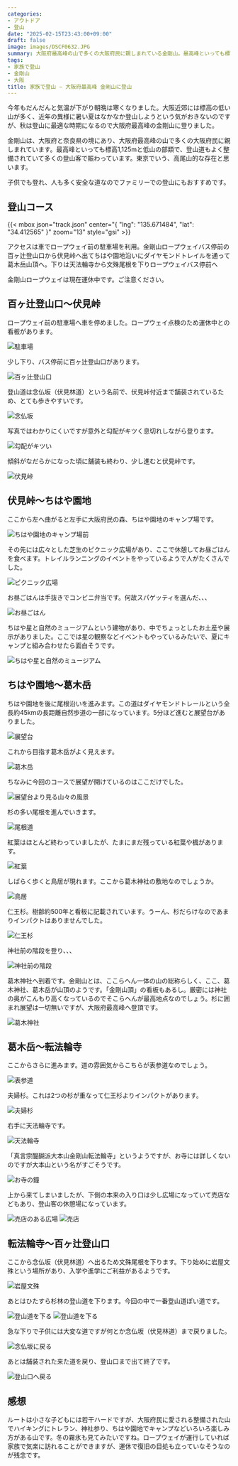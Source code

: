 ```yaml
---
categories:
- アウトドア
- 登山
date: "2025-02-15T23:43:00+09:00"
draft: false
image: images/DSCF0632.JPG
summary: 大阪府最高峰の山で多くの大阪府民に親しまれている金剛山。最高峰といっても標高1,125mと低山の部類で、登山道もよく整備されていて多くの登山客で賑わっています。東京でいう、高尾山的な存在と思います。子供でも登れ、人も多く安全な道なのでファミリーでの登山にもおすすめです。
tags:
- 家族で登山
- 金剛山
- 大阪
title: 家族で登山 − 大阪府最高峰 金剛山に登山
---
```


今年もだんだんと気温が下がり朝晩は寒くなりました。大阪近郊には標高の低い山が多く、近年の異様に暑い夏はなかなか登山しようという気がおきないのですが、秋は登山に最適な時期になるので大阪府最高峰の金剛山に登りました。

金剛山は、大阪府と奈良県の境にあり、大阪府最高峰の山で多くの大阪府民に親しまれています。最高峰といっても標高1,125mと低山の部類で、登山道もよく整備されていて多くの登山客で賑わっています。東京でいう、高尾山的な存在と思います。

子供でも登れ、人も多く安全な道なのでファミリーでの登山にもおすすめです。

## 登山コース

{{< mbox json="track.json" center="{ \"lng\": \"135.671484\", \"lat\": \"34.412565\" }" zoom="13" style="gsi" >}}

アクセスは車でロープウェイ前の駐車場を利用。金剛山ロープウェイバス停前の百ヶ辻登山口から伏見峠へ出てちはや園地沿いにダイヤモンドトレイルを通って葛木岳山頂へ。下りは天法輪寺から文殊尾根を下りロープウェイバス停前へ

金剛山ロープウェイは現在運休中です。ご注意ください。

## 百ヶ辻登山口～伏見峠

ロープウェイ前の駐車場へ車を停めました。ロープウェイ点検のため運休中との看板があります。

![駐車場](./images/DSCF0660.jpg)

少し下り、バス停前に百ヶ辻登山口があります。

![百ヶ辻登山口](./images/IMG_20201108_112606.jpg)

登山道は念仏坂（伏見林道）という名前で、伏見峠付近まで舗装されているため、とても歩きやすいです。

![念仏坂](./images/DSCF0577.JPG)

写真ではわかりにくいですが意外と勾配がキツく息切れしながら登ります。

![勾配がキツい](./images/DSCF0580.JPG)

傾斜がなだらかになった頃に舗装も終わり、少し進むと伏見峠です。

![伏見峠](./images/DSCF0588.JPG)

## 伏見峠～ちはや園地

ここから左へ曲がると左手に大阪府民の森、ちはや園地のキャンプ場です。

![ちはや園地のキャンプ場前](./images/DSCF0589.JPG)

その先には広々とした芝生のピクニック広場があり、ここで休憩してお昼ごはんを食べます。トレイルランニングのイベントをやっているようで人がたくさんでした。

![ピクニック広場](./images/IMG_20201108_124131.jpg)

お昼ごはんは手抜きでコンビニ弁当です。何故スパゲッティを選んだ、、、

![お昼ごはん](./images/DSCF0591.JPG)

ちはや星と自然のミュージアムという建物があり、中でちょっとしたお土産や展示がありました。ここでは星の観察などイベントもやっているみたいで、夏にキャンプと組み合わせたら面白そうです。

![ちはや星と自然のミュージアム](./images/DSCF0602.JPG)

## ちはや園地～葛木岳

ちはや園地を後に尾根沿いを進みます。この道はダイヤモンドトレールという全長約45kmの長距離自然歩道の一部になっています。5分ほど進むと展望台がありました。

![展望台](./images/IMG_20201108_124737.jpg)

これから目指す葛木岳がよく見えます。

![葛木岳](./images/DSCF0608.JPG)

ちなみに今回のコースで展望が開けているのはここだけでした。

![展望台より見る山々の風景](./images/DSCF0610.JPG)

杉の多い尾根を進んでいきます。

![尾根道](./images/DSCF0613.JPG)

紅葉はほとんど終わっていましたが、たまにまだ残っている紅葉や楓があります。

![紅葉](./images/DSCF0618.JPG)

しばらく歩くと鳥居が現れます。ここから葛木神社の敷地なのでしょうか。

![鳥居](./images/IMG_20201108_130913.jpg)

仁王杉。樹齢約500年と看板に記載されています。うーん、杉だらけなのであまりインパクトはありませんでした。

![仁王杉](./images/IMG_20201108_131420.jpg)

神社前の階段を登り、、、

![神社前の階段](./images/IMG_20201108_131720.jpg)

葛木神社へ到着です。金剛山とは、ここらへん一体の山の総称らしく、ここ、葛木神社、葛木岳が山頂のようです。「金剛山頂」の看板もあるし。厳密には神社の奥がこんもり高くなっているのでそこらへんが最高地点なのでしょう。杉に囲まれ展望は一切無いですが、大阪府最高峰へ登頂です。

![葛木神社](./images/IMG_20201108_131757.jpg)

## 葛木岳～転法輪寺

ここからさらに進みます。道の雰囲気からこちらが表参道なのでしょう。

![表参道](./images/DSCF0632.JPG)

夫婦杉。これは2つの杉が重なって仁王杉よりインパクトがあります。

![夫婦杉](./images/IMG_20201108_132723.jpg)

右手に天法輪寺です。

![天法輪寺](./images/DSCF0633.JPG)

「真言宗醍醐派大本山金剛山転法輪寺」というようですが、お寺には詳しくないのですが大本山という名がすごそうです。

![お寺の鐘](./images/DSCF0634.JPG)

上から来てしまいましたが、下側の本来の入り口は少し広場になっていて売店などもあり、登山客の休憩場になっています。

![売店のある広場](./images/DSCF0637.JPG) ![売店](./images/DSCF0636.JPG)

## 転法輪寺～百ヶ辻登山口

ここから念仏坂（伏見林道）へ出るため文殊尾根を下ります。下り始めに岩屋文殊という場所があり、入学や進学にご利益があるようです。

![岩屋文殊](./images/DSCF0639.JPG)

あとはひたすら杉林の登山道を下ります。今回の中で一番登山道ぽい道です。

![登山道を下る](./images/DSCF0644.JPG)
![登山道を下る](./images/IMG_20201108_140620.jpg)

急な下りで子供には大変な道ですが何とか念仏坂（伏見林道）まで戻りました。

![念仏坂に戻る](./images/IMG_20201108_145300.jpg)

あとは舗装された来た道を戻り、登山口まで出て終了です。

![登山口へ戻る](./images/DSCF0657.JPG)

## 感想

ルートは小さな子どもには若干ハードですが、大阪府民に愛される整備された山でハイキングにトレラン、神社参り、ちはや園地でキャンプなどいろいろ楽しみ方がある山です。冬の霧氷も見てみたいですね。ロープウェイが運行していれば家族で気楽に訪れることができますが、運休で復旧の目処も立っていなそうなのが残念です。
